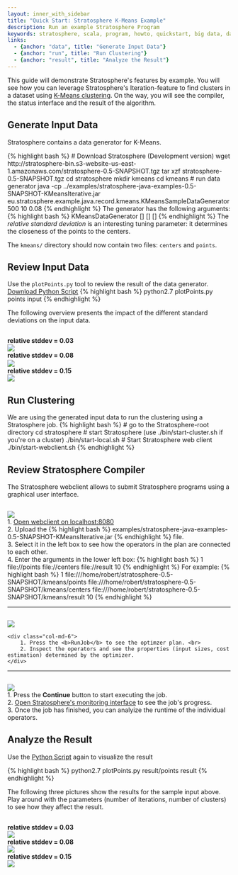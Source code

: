 ```yaml
--- 
layout: inner_with_sidebar
title: "Quick Start: Stratosphere K-Means Example"
description: Run an example Stratosphere Program
keywords: stratosphere, scala, program, howto, quickstart, big data, data analytics
links:
  - {anchor: "data", title: "Generate Input Data"}
  - {anchor: "run", title: "Run Clustering"}
  - {anchor: "result", title: "Analyze the Result"}
---
```



<p class="lead">
	This guide will demonstrate Stratosphere's features by example. You will see how you can leverage Stratosphere's Iteration-feature to find clusters in a dataset using <a href="http://en.wikipedia.org/wiki/K-means_clustering">K-Means clustering</a>. 
	On the way, you will see the compiler, the status interface and the result of the algorithm.
</p>


<section id="data">
  <div class="page-header">
  	<h2>Generate Input Data</h2>
  </div>
  <p>Stratosphere contains a data generator for K-Means.</p>
  {% highlight bash %}
# Download Stratosphere (Development version)
wget http://stratosphere-bin.s3-website-us-east-1.amazonaws.com/stratosphere-0.5-SNAPSHOT.tgz
tar xzf stratosphere-0.5-SNAPSHOT.tgz 
cd stratosphere
mkdir kmeans
cd kmeans
# run data generator
java -cp ../examples/stratosphere-java-examples-0.5-SNAPSHOT-KMeansIterative.jar eu.stratosphere.example.java.record.kmeans.KMeansSampleDataGenerator 500 10 0.08
  {% endhighlight %}
The generator has the following arguments:
{% highlight bash %}
KMeansDataGenerator <numberOfDataPoints> <numberOfClusterCenters> [<relative stddev>] [<centroid range>] [<seed>]
{% endhighlight %}
The <i>relative standard deviation</i> is an interesting tuning parameter: it determines the closeness of the points to the centers.
<p>The <code>kmeans/</code> directory should now contain two files: <code>centers</code> and <code>points</code>.</p>


<h2>Review Input Data</h2>
Use the <code>plotPoints.py</code> tool to review the result of the data generator. <a href="{{site.baseurl}}/quickstart/example-data/plotPoints.py">Download Python Script</a>
{% highlight bash %}
python2.7 plotPoints.py points input
{% endhighlight %}

The following overview presents the impact of the different standard deviations on the input data.
<div class="row" style="padding-top:15px">
	<div class="col-md-4">
		<div class="text-center" style="font-weight:bold;">relative stddev = 0.03</div>
		<a data-lightbox="inputs" href="{{site.baseurl}}/img/quickstart-example/kmeans003.png" data-lightbox="example-1"><img class="img-responsive" src="{{site.baseurl}}/img/quickstart-example/kmeans003.png" /></a>
	</div>
	<div class="col-md-4">
		<div class="text-center" style="font-weight:bold;padding-bottom:2px">relative stddev = 0.08</div>
		<a data-lightbox="inputs" href="{{site.baseurl}}/img/quickstart-example/kmeans008.png" data-lightbox="example-1"><img class="img-responsive" src="{{site.baseurl}}/img/quickstart-example/kmeans008.png" /></a>
	</div>
	<div class="col-md-4">
		<div class="text-center" style="font-weight:bold;">relative stddev = 0.15</div>
		<a data-lightbox="inputs" href="{{site.baseurl}}/img/quickstart-example/kmeans015.png" data-lightbox="example-1"><img class="img-responsive" src="{{site.baseurl}}/img/quickstart-example/kmeans015.png" /></a>
	</div>
</div>
</section>

<section id="run">
 <div class="page-header">
  	<h2>Run Clustering</h2>
  </div>
We are using the generated input data to run the clustering using a Stratosphere job.
{% highlight bash %}
# go to the Stratosphere-root directory
cd stratosphere
# start Stratosphere (use ./bin/start-cluster.sh if you're on a cluster)
./bin/start-local.sh
# Start Stratosphere web client
./bin/start-webclient.sh
{% endhighlight %}

<h2>Review Stratosphere Compiler</h2>

The Stratosphere webclient allows to submit Stratosphere programs using a graphical user interface.

<div class="row" style="padding-top:15px">
	<div class="col-md-6">
		<a data-lightbox="compiler" href="{{site.baseurl}}/img/quickstart-example/run-webclient.png" data-lightbox="example-1"><img class="img-responsive" src="{{site.baseurl}}/img/quickstart-example/run-webclient.png" /></a>
	</div>
	<div class="col-md-6">
		1. <a href="http://localhost:8080/launch.html">Open webclient on localhost:8080</a> <br>
		2. Upload the 
{% highlight bash %}
examples/stratosphere-java-examples-0.5-SNAPSHOT-KMeansIterative.jar
{% endhighlight %} file.<br>
		3. Select it in the left box to see how the operators in the plan are connected to each other. <br>
		4. Enter the arguments in the lower left box:
{% highlight bash %}
1 file://<pathToGenerated>points file://<pathToGenerated>centers file://<pathToGenerated>result 10
{% endhighlight %}
For example:
{% highlight bash %}
1 file:///home/robert/stratosphere-0.5-SNAPSHOT/kmeans/points file:///home/robert/stratosphere-0.5-SNAPSHOT/kmeans/centers file:///home/robert/stratosphere-0.5-SNAPSHOT/kmeans/result 10
{% endhighlight %}
	</div>
</div>
<hr>
<div class="row" style="padding-top:15px">
	<div class="col-md-6">
		<a data-lightbox="compiler" href="{{site.baseurl}}/img/quickstart-example/compiler-webclient-new.png" data-lightbox="example-1"><img class="img-responsive" src="{{site.baseurl}}/img/quickstart-example/compiler-webclient-new.png" /></a>
	</div>

	<div class="col-md-6">
		1. Press the <b>RunJob</b> to see the optimzer plan. <br>
		2. Inspect the operators and see the properties (input sizes, cost estimation) determined by the optimizer.
	</div>
</div>
<hr>
<div class="row" style="padding-top:15px">
	<div class="col-md-6">
		<a data-lightbox="compiler" href="{{site.baseurl}}/img/quickstart-example/jobmanager-running-new.png" data-lightbox="example-1"><img class="img-responsive" src="{{site.baseurl}}/img/quickstart-example/jobmanager-running-new.png" /></a>
	</div>
	<div class="col-md-6">
		1. Press the <b>Continue</b> button to start executing the job. <br>
		2. <a href="http://localhost:8080/launch.html">Open Stratosphere's monitoring interface</a> to see the job's progress.<br>
		3. Once the job has finished, you can analyize the runtime of the individual operators.
	</div>
</div>
</section>

<section id="result">
 <div class="page-header">
  	<h2>Analyze the Result</h2>
  </div>
Use the <a href="{{site.baseurl}}/quickstart/example-data/plotPoints.py">Python Script</a> again to visualize the result

{% highlight bash %}
python2.7 plotPoints.py result/points result
{% endhighlight %}

The following three pictures show the results for the sample input above. Play around with the parameters (number of iterations, number of clusters) to see how they affect the result.

<div class="row" style="padding-top:15px">
	<div class="col-md-4">
		<div class="text-center" style="font-weight:bold;">relative stddev = 0.03</div>
		<a data-lightbox="results" href="{{site.baseurl}}/img/quickstart-example/result003.png" data-lightbox="example-1"><img class="img-responsive" src="{{site.baseurl}}/img/quickstart-example/result003.png" /></a>
	</div>
	<div class="col-md-4">
		<div class="text-center" style="font-weight:bold;">relative stddev = 0.08</div>
		<a data-lightbox="results" href="{{site.baseurl}}/img/quickstart-example/result008.png" data-lightbox="example-1"><img class="img-responsive" src="{{site.baseurl}}/img/quickstart-example/result008.png" /></a>
	</div>
	<div class="col-md-4">
		<div class="text-center" style="font-weight:bold;">relative stddev = 0.15</div>
		<a data-lightbox="results" href="{{site.baseurl}}/img/quickstart-example/result015.png" data-lightbox="example-1"><img class="img-responsive" src="{{site.baseurl}}/img/quickstart-example/result015.png" /></a>
	</div>
</div>



<!-- 1 file:///home/robert/Projekte/ozone/ozone/stratosphere-dist/target/stratosphere-dist-0.5-SNAPSHOT-bin/stratosphere-0.5-SNAPSHOT/kmeans/points file:///home/robert/Projekte/ozone/ozone/stratosphere-dist/target/stratosphere-dist-0.5-SNAPSHOT-bin/stratosphere-0.5-SNAPSHOT/kmeans/centers file:///home/robert/Projekte/ozone/ozone/stratosphere-dist/target/stratosphere-dist-0.5-SNAPSHOT-bin/stratosphere-0.5-SNAPSHOT/kmeans/result 10 -->


</section>